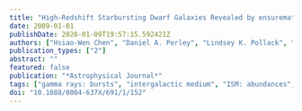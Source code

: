 ```yaml
---
title: "High-Redshift Starbursting Dwarf Galaxies Revealed by ensuremathγ-Ray Burst Afterglows"
date: 2009-01-01
publishDate: 2020-01-09T19:57:15.592421Z
authors: ["Hsiao-Wen Chen", "Daniel A. Perley", "Lindsey K. Pollack", "Jason X. Prochaska", "Joshua S. Bloom", "Miroslava Dessauges-Zavadsky", "Max Pettini", "Sebastian Lopez", "Aldo Dall'aglio", "George D. Becker"]
publication_types: ["2"]
abstract: ""
featured: false
publication: "*Astrophysical Journal*"
tags: ["gamma rays: bursts", "intergalactic medium", "ISM: abundances", "ISM: kinematics and dynamics", "Astrophysics"]
doi: "10.1088/0004-637X/691/1/152"
---
```


